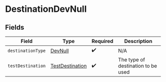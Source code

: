 # DestinationDevNull


## Fields

| Field                                                     | Type                                                      | Required                                                  | Description                                               |
| --------------------------------------------------------- | --------------------------------------------------------- | --------------------------------------------------------- | --------------------------------------------------------- |
| `destinationType`                                         | [DevNull](../../models/shared/DevNull.md)                 | :heavy_check_mark:                                        | N/A                                                       |
| `testDestination`                                         | [TestDestination](../../models/shared/TestDestination.md) | :heavy_check_mark:                                        | The type of destination to be used                        |